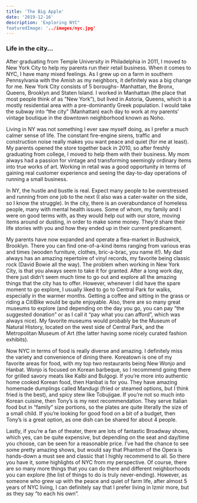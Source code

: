 ```yaml
---
title: 'The Big Apple'
date: '2019-12-16'
description: 'Exploring NYC"
featuredImage: '../images/nyc.jpg'
---
```

### Life in the city...

After graduating from Temple University in Philadelphia in 2011, I moved to New York City to help my parents run their retail business. When it comes to NYC, I have many mixed feelings. As I grew up on a farm in southern Pennsylvania with the Amish as my neighbors, it definitely was a big change for me. New York City consists of 5 boroughs- Manhattan, the Bronx, Queens, Brooklyn and Staten Island. I worked in Manhattan (the place that most people think of as “New York”), but lived in Astoria, Queens, which is a mostly residential area with a pre-dominantly Greek population. I would take the subway into “the city” (Manhattan) each day to work at my parents’ vintage boutique in the downtown neighborhood known as Noho. 

Living in NY was not something I ever saw myself doing, as I prefer a much calmer sense of life. The constant fire-engine sirens, traffic and construction noise really makes you want peace and quiet (for me at least). My parents opened the store together back in 2010, so after freshly graduating from college, I moved to help them with their business. My mom always had a passion for vintage and transforming seemingly ordinary items into true works of art. Working in retail was a good opportunity in terms of gaining real customer experience and seeing the day-to-day operations of running a small business. 

In NY, the hustle and bustle is real. Expect many people to be overstressed and running from one job to the next (I also was a cater-waiter on the side, so I know the struggle). In the city, there is an overabundance of homeless people, many with mental health issues. Some of whom, my family and I were on good terms with, as they would help out with our store, moving items around or dusting, in order to make some money. They’d share their life stories with you and how they ended up in their current predicament. 


My parents have now expanded and operate a flea-market in Bushwick, Brooklyn. There you can find one-of-a-kind items ranging from various eras and times (wooden furniture, clothes, bric-a-brac, you name it!). My dad always has an amazing repertoire of vinyl records, my favorite being classic rock (David Bowie all the way). The problem when working in New York City, is that you always seem to take it for granted. After a long work day, there just didn’t seem much time to go out and explore all the amazing things that the city has to offer. However, whenever I did have the spare moment to go explore, I usually liked to go to Central Park for walks, especially in the warmer months. Getting a coffee and sitting in the grass or riding a CitiBike would be quite enjoyable. Also, there are so many great museums to explore (and depending on the day you go, you can pay “the suggested donation” or as I call it “pay what you can afford”, which was always nice). My favorite museums would probably be the Museum of Natural History, located on the west side of Central Park, and the Metropolitan Museum of Art (the latter having some nicely curated fashion exhibits). 

Now NYC in terms of food is really diverse and amazing. I definitely miss the variety and convenience of dining there. Koreatown is one of my favorite areas for food, with my top two restaurants being New Wonjo and Hanbat. Wonjo is focused on Korean barbeque, so I recommend going there for grilled savory meats like Kalbi and Bulgogi. If you’re more into authentic home cooked Korean food, then Hanbat is for you. They have amazing homemade dumplings called Mandugi (fried or steamed options, but I think fried is the best), and spicy stew like Tobujigae. If you’re not so much into Korean cuisine, then Tony’s is my next recommendation. They serve Italian food but in “family” size portions, so the plates are quite literally the size of a small child. If you’re looking for good food on a bit of a budget, then Tony’s is a great option, as one dish can be shared for about 4 people.  

Lastly, if you’re a fan of theater, there are lots of fantastic Broadway shows, which yes, can be quite expensive, but depending on the seat and day/time you choose, can be seen for a reasonable price. I’ve had the chance to see some pretty amazing shows, but would say that Phantom of the Opera is hands-down a must see and classic that I highly recommend to all. So there you have it, some highlights of NYC from my perspective. Of course, there are so many more things that you can do there and different neighborhoods you can explore (the list of things to do is truly never-ending). However, as someone who grew up with the peace and quiet of farm life, after almost 5 years of NYC living, I can definitely say that I prefer living in Izmir more, but as they say “to each his own”. 
